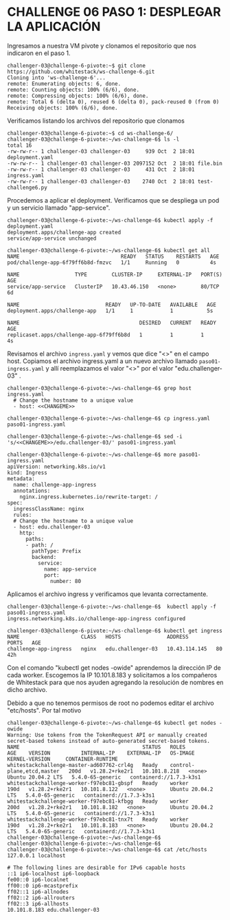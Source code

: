# CHALLENGE 06 PASO 1: DESPLEGAR LA APLICACIÓN

Ingresamos a nuestra VM pivote y clonamos el repositorio que nos indicaron en el paso 1. 

```
challenger-03@challenge-6-pivote:~$ git clone https://github.com/whitestack/ws-challenge-6.git
Cloning into 'ws-challenge-6'...
remote: Enumerating objects: 6, done.
remote: Counting objects: 100% (6/6), done.
remote: Compressing objects: 100% (6/6), done.
remote: Total 6 (delta 0), reused 6 (delta 0), pack-reused 0 (from 0)
Receiving objects: 100% (6/6), done.
```

Verificamos listando los archivos del repositorio que clonamos
```
challenger-03@challenge-6-pivote:~$ cd ws-challenge-6/
challenger-03@challenge-6-pivote:~/ws-challenge-6$ ls -l
total 16
-rw-rw-r-- 1 challenger-03 challenger-03     939 Oct  2 18:01 deployment.yaml
-rw-rw-r-- 1 challenger-03 challenger-03 2097152 Oct  2 18:01 file.bin
-rw-rw-r-- 1 challenger-03 challenger-03     431 Oct  2 18:01 ingress.yaml
-rw-rw-r-- 1 challenger-03 challenger-03    2740 Oct  2 18:01 test-challenge6.py
```

Procedemos a aplicar el deployment. Verificamos que se despliega un pod y un servicio llamado "app-service".

```
challenger-03@challenge-6-pivote:~/ws-challenge-6$ kubectl apply -f deployment.yaml 
deployment.apps/challenge-app created
service/app-service unchanged

challenger-03@challenge-6-pivote:~/ws-challenge-6$ kubectl get all
NAME                                 READY   STATUS    RESTARTS   AGE
pod/challenge-app-6f79ff6b8d-fmzvc   1/1     Running   0          4s

NAME                  TYPE        CLUSTER-IP     EXTERNAL-IP   PORT(S)   AGE
service/app-service   ClusterIP   10.43.46.150   <none>        80/TCP    6d

NAME                            READY   UP-TO-DATE   AVAILABLE   AGE
deployment.apps/challenge-app   1/1     1            1           5s

NAME                                       DESIRED   CURRENT   READY   AGE
replicaset.apps/challenge-app-6f79ff6b8d   1         1         1       4s
```

Revisamos el archivo `ingress.yaml` y vemos que dice "<<CHANGEME>>" en el campo host. Copiamos el archivo ingress.yaml a un nuevo archivo llamado `paso01-ingress.yaml` y allí reemplazamos el valor "<<CHANGEME>>" por el valor "edu.challenger-03" .

```
challenger-03@challenge-6-pivote:~/ws-challenge-6$ grep host ingress.yaml 
  # Change the hostname to a unique value
  - host: <<CHANGEME>>

challenger-03@challenge-6-pivote:~/ws-challenge-6$ cp ingress.yaml paso01-ingress.yaml

challenger-03@challenge-6-pivote:~/ws-challenge-6$ sed -i 's/<<CHANGEME>>/edu.challenger-03/' paso01-ingress.yaml

challenger-03@challenge-6-pivote:~/ws-challenge-6$ more paso01-ingress.yaml 
apiVersion: networking.k8s.io/v1
kind: Ingress
metadata:
  name: challenge-app-ingress
  annotations:
    nginx.ingress.kubernetes.io/rewrite-target: /
spec:
  ingressClassName: nginx
  rules:
  # Change the hostname to a unique value
  - host: edu.challenger-03
    http:
      paths:
      - path: /
        pathType: Prefix
        backend:
          service:
            name: app-service
            port:
              number: 80
```

Aplicamos el archivo ingress y verificamos que levanta correctamente.
```
challenger-03@challenge-6-pivote:~/ws-challenge-6$  kubectl apply -f paso01-ingress.yaml 
ingress.networking.k8s.io/challenge-app-ingress configured

challenger-03@challenge-6-pivote:~/ws-challenge-6$ kubectl get ingress
NAME                    CLASS   HOSTS               ADDRESS         PORTS   AGE
challenge-app-ingress   nginx   edu.challenger-03   10.43.114.145   80      42h
```

Con el comando "kubectl get nodes -owide" aprendemos la dirección IP de cada worker. Escogemos la IP 10.101.8.183 y solicitamos a los compañeros de Whitestack para que nos ayuden agregando la resolución de nombres en dicho archivo.

Debido a que no tenemos permisos de root no podemos editar el archivo "etc/hosts". Por tal motivo 

```
challenger-03@challenge-6-pivote:~/ws-challenge-6$ kubectl get nodes -owide
Warning: Use tokens from the TokenRequest API or manually created secret-based tokens instead of auto-generated secret-based tokens.
NAME                                        STATUS   ROLES                       AGE    VERSION          INTERNAL-IP    EXTERNAL-IP   OS-IMAGE             KERNEL-VERSION     CONTAINER-RUNTIME
whitestackchallenge-master-ad607762-crl4g   Ready    control-plane,etcd,master   200d   v1.28.2+rke2r1   10.101.8.218   <none>        Ubuntu 20.04.2 LTS   5.4.0-65-generic   containerd://1.7.3-k3s1
whitestackchallenge-worker-f97ebc81-gbspf   Ready    worker                      190d   v1.28.2+rke2r1   10.101.8.122   <none>        Ubuntu 20.04.2 LTS   5.4.0-65-generic   containerd://1.7.3-k3s1
whitestackchallenge-worker-f97ebc81-kfbgg   Ready    worker                      200d   v1.28.2+rke2r1   10.101.8.182   <none>        Ubuntu 20.04.2 LTS   5.4.0-65-generic   containerd://1.7.3-k3s1
whitestackchallenge-worker-f97ebc81-tnx7t   Ready    worker                      190d   v1.28.2+rke2r1   10.101.8.183   <none>        Ubuntu 20.04.2 LTS   5.4.0-65-generic   containerd://1.7.3-k3s1
challenger-03@challenge-6-pivote:~/ws-challenge-6$ 
challenger-03@challenge-6-pivote:~/ws-challenge-6$ 
challenger-03@challenge-6-pivote:~/ws-challenge-6$ cat /etc/hosts
127.0.0.1 localhost

# The following lines are desirable for IPv6 capable hosts
::1 ip6-localhost ip6-loopback
fe00::0 ip6-localnet
ff00::0 ip6-mcastprefix
ff02::1 ip6-allnodes
ff02::2 ip6-allrouters
ff02::3 ip6-allhosts
10.101.8.183 edu.challenger-03

```
